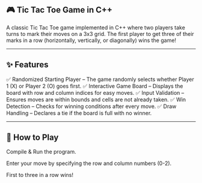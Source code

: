## 🎮 Tic Tac Toe Game in C++

A classic Tic Tac Toe game implemented in C++ where two players take turns to mark their moves on a 3x3 grid. The first player to get three of their marks in a row (horizontally, vertically, or diagonally) wins the game!

-----

## ✨ Features

✅ Randomized Starting Player – The game randomly selects whether Player 1 (X) or Player 2 (O) goes first.
✅ Interactive Game Board – Displays the board with row and column indices for easy moves.
✅ Input Validation – Ensures moves are within bounds and cells are not already taken.
✅ Win Detection – Checks for winning conditions after every move.
✅ Draw Handling – Declares a tie if the board is full with no winner.

----

## 🚀 How to Play
Compile & Run the program.

Enter your move by specifying the row and column numbers (0-2).

First to three in a row wins!
